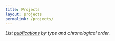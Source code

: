 ```yaml
---
title: Projects
layout: projects
permalink: /projects/
---
```


*List [publications](/research) by type and chronological order.*